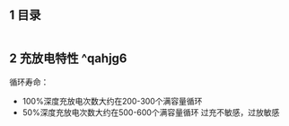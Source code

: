 ## 1 目录

```toc
```

## 2 充放电特性 ^qahjg6

循环寿命：
- 100%深度充放电次数大约在200-300个满容量循环
- 50%深度充放电次数大约在500-600个满容量循环
过充不敏感，过放敏感